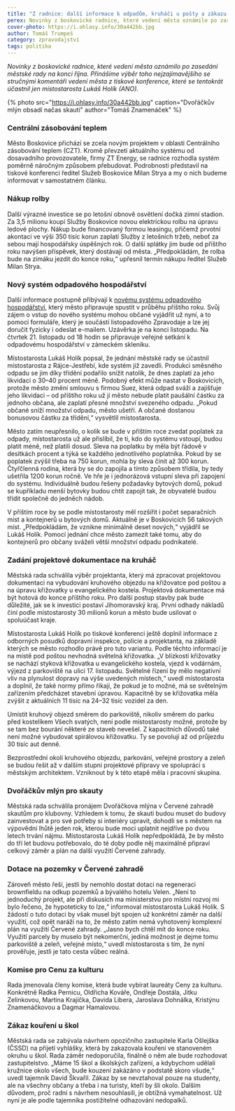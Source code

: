 ```yaml
---
title: "Z radnice: další informace k odpadům, kruháči u pošty a zákazu kouření u škol"
perex: Novinky z boskovické radnice, které vedení města oznámilo po zasedání městské rady na konci října.
cover-photo: https://i.ohlasy.info/30a442bb.jpg
author: Tomáš Trumpeš
category: zpravodajství
tags: politika
---
```


*Novinky z boskovické radnice, které vedení města oznámilo po zasedání městské rady na konci října. Přinášíme výběr toho nejzajímavějšího se stručnými komentáři vedení města z tiskové konference, které se tentokrát účastnil jen místostarosta Lukáš Holík (ANO).*

{% photo src="https://i.ohlasy.info/30a442bb.jpg" caption="Dvořáčkův mlýn obsadí načas skauti" author="Tomáš Znamenáček" %}

### Centrální zásobování teplem

Město Boskovice přichází se zcela novým projektem v oblasti Centrálního zásobování teplem (CZT). Kromě převzetí aktuálního systému od dosavadního provozovatele, firmy ZT Energy, se radnice rozhodla systém poměrně náročným způsobem přebudovat. Podrobnosti představil na tiskové konferenci ředitel Služeb Boskovice Milan Strya a my o nich budeme informovat v samostatném článku.

### Nákup rolby

Další výrazné investice se po letošní obnově osvětlení dočká zimní stadion. Za 3,5 milionu koupí Služby Boskovice novou elektrickou rolbu na úpravu ledové plochy. Nákup bude financovaný formou leasingu, přičemž prvotní akontaci ve výši 350 tisíc korun zaplatí Služby z letošních tržeb, neboť za sebou mají hospodářsky úspěšných rok. O další splátky jim bude od příštího roku navýšen příspěvek, který dostávají od města. „Předpokládám, že rolba bude na zimáku jezdit do konce roku,“ upřesnil termín nákupu ředitel Služeb Milan Strya.

### Nový systém odpadového hospodářství

Další informace postupně přibývají k [novému systému odpadového hospodářství](https://ohlasy.info/clanky/2019/09/levnejsi-odpad.html), který město připravuje spustit v průběhu příštího roku. Svůj zájem o vstup do nového systému mohou občané vyjádřit už nyní, a to pomocí formuláře, který je součástí listopadového Zpravodaje a lze jej doručit fyzicky i odeslat e-mailem. Uzávěrka je na konci listopadu. Na čtvrtek 21. listopadu od 18 hodin se připravuje veřejné setkání k odpadovému hospodářství v zámeckém skleníku.

Místostarosta Lukáš Holík popsal, že jednání městské rady se účastnil místostarosta z Rájce-Jestřebí, kde systém již zavedli. Produkci směsného odpadu se jim díky třídění podařilo snížit natolik, že dnes zaplatí za jeho likvidaci o 30–40 procent méně. Podobný efekt může nastat v Boskovicích, protože město změní smlouvu s firmou Suez, která odpad sváží a zajišťuje jeho likvidaci – od příštího roku už jí město nebude platit paušální částku za jednoho občana, ale zaplatí přesné množství svezeného odpadu. „Pokud občané sníží množství odpadu, město ušetří. A občané dostanou bonusovou částku za třídění,“ vysvětlil místostarosta.

Město zatím neupřesnilo, o kolik se bude v příštím roce zvedat poplatek za odpady, místostarosta už ale přislíbil, že ti, kdo do systému vstoupí, budou platit méně, než platili dosud. Sleva na poplatku by měla být řádově v desítkách procent a týká se každého jednotlivého poplatníka. Pokud by se poplatek zvýšil třeba na 750 korun, mohla by sleva činit až 300 korun. Čtyřčlenná rodina, která by se do zapojila a tímto způsobem třídila, by tedy ušetřila 1200 korun ročně. Ve hře je i jednorázová vstupní sleva při zapojení do systému. Individuálně budou řešeny požadavky bytových domů, pokud se kupříkladu menší bytovky budou chtít zapojit tak, že obyvatelé budou třídit společně do jedněch nádob.

V příštím roce by se podle místostarosty měl rozšířit i počet separačních míst a kontejnerů u bytových domů. Aktuálně je v Boskovicích 56 takových míst. „Předpokládám, že vznikne minimálně deset nových,“ vyjádřil se Lukáš Holík. Pomocí jednání chce město zamezit také tomu, aby do kontejnerů pro občany sváželi větší množství odpadu podnikatelé.

### Zadání projektové dokumentace na kruháč

Městská rada schválila výběr projektanta, který má zpracovat projektovou dokumentaci na vybudování kruhového objezdu na křižovatce pod poštou a na úpravu křižovatky u evangelického kostela. Projektová dokumentace má být hotová do konce příštího roku. Pro další postup stavby pak bude důležité, jak se k investici postaví Jihomoravský kraj. První odhady nákladů činí podle místostarosty 30 milionů korun a město bude usilovat o spoluúčast kraje.

Místostarosta Lukáš Holík po tiskové konferenci ještě doplnil informace z odborných posudků dopravní inspekce, policie a projektanta, na základě kterých se město rozhodlo právě pro tuto variantu. Podle těchto informací je na místě pod poštou nevhodná světelná křižovatka. „V blízkosti křižovatky se nachází styková křižovatka u evangelického kostela, vjezd k vodárnám, výjezd z parkoviště na ulici 17. listopadu. Světelné řízení by mělo negativní vliv na plynulost dopravy na výše uvedených místech,“ uvedl místostarosta a doplnil, že také normy přímo říkají, že pokud je to možné, má se světelným zařízením předcházet stavební úpravou. Kapacitně by se křižovatka měla zvýšit z aktuálních 11 tisíc na 24–32 tisíc vozidel za den.

Umístit kruhový objezd směrem do parkoviště, nikoliv směrem do parku před kostelíkem Všech svatých, není podle místostarosty možné, protože by se tam bez bourání některé ze staveb nevešel. Z kapacitních důvodů také není možné vybudovat spirálovou křižovatku. Ty se povolují až od průjezdu 30 tisíc aut denně.

Bezprostřední okolí kruhového objezdu, parkování, veřejné prostory a zeleň se budou řešit až v dalším stupni projektové přípravy ve spolupráci s městským architektem. Vzniknout by k této etapě měla i pracovní skupina.

### Dvořáčkův mlýn pro skauty

Městská rada schválila pronájem Dvořáčkova mlýna v Červené zahradě skautům pro klubovny. Vzhledem k tomu, že skauti budou muset do budovy zainvestovat a pro své potřeby si interiéry upravit, dohodli se s městem na výpovědní lhůtě jeden rok, kterou bude moci uplatnit nejdříve po dvou letech trvání nájmu. Místostarosta Lukáš Holík nepředpokládá, že by město do tří let budovu potřebovalo, do té doby podle něj maximálně připraví celkový záměr a plán na další využití Červené zahrady.

### Dotace na pozemky v Červené zahradě

Zároveň město řeší, jestli by nemohlo dostat dotaci na regeneraci brownfieldu na odkup pozemků a bývalého hotelu Velen. „Není to jednoduchý projekt, ale při diskusích ma ministerstvu pro místní rozvoj mi bylo řečeno, že hypoteticky to lze,“ informoval místostarosta Lukáš Holík. S žádostí o tuto dotaci by však musel být spojen už konkrétní záměr na další využití, což opět naráží na to, že město zatím nemá vyhotovený komplexní plán na využití Červené zahrady. „Jasno bych chtěl mít do konce roku. Využití parcely by muselo být nekomerční, jediná možnost je dejme tomu parkoviště a zeleň, veřejné místo,“ uvedl místostarosta s tím, že nyní prověřuje, jestli je tato cesta vůbec reálná.

### Komise pro Cenu za kulturu

Rada jmenovala členy komise, která bude vybírat laureáty Ceny za kulturu. Konkrétně Radka Pernicu, Oldřicha Kováře, Ondřeje Dostála, Jitku Zelinkovou, Martina Krajíčka, Davida Libera, Jaroslava Dohnálka, Kristýnu Znamenáčkovou a Dagmar Hamalovou.

### Zákaz kouření u škol

Městská rada se zabývala návrhem opozičního zastupitele Karla Ošlejška (ČSSD) na přijetí vyhlášky, která by zakazovala kouření ve stanoveném okruhu u škol. Rada záměr nedoporučila, finálně o něm ale bude rozhodovat zastupitelstvo. „Máme 15 škol a školských zařízení, a kdybychom udělali kružnice okolo všech, bude kouzení zakázáno v podstatě skoro všude,“ uvedl tajemník David Škvařil. Zákaz by se nevztahoval pouze na studenty, ale na všechny občany a třeba i na turisty, kteří by šli okolo. Dalším důvodem, proč radní s návrhem nesouhlasili, je obtížná vymahatelnost. Už nyní je ale podle tajemníka postižitelné odhazování nedopalků.